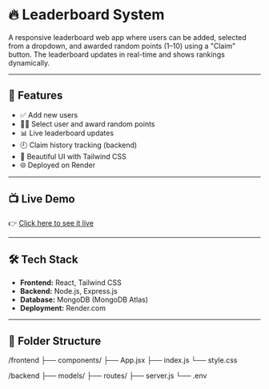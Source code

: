 # 🔥 Leaderboard System

A responsive leaderboard web app where users can be added, selected from a dropdown, and awarded random points (1–10) using a "Claim" button. The leaderboard updates in real-time and shows rankings dynamically.

---

## 🚀 Features

- ✅ Add new users
- 🧑‍💻 Select user and award random points
- 📊 Live leaderboard updates
- 🕘 Claim history tracking (backend)
- 🎨 Beautiful UI with Tailwind CSS
- 🌐 Deployed on Render

---

## 📺 Live Demo

👉 [Click here to see it live](https://leaderboard-web-page-1.onrender.com)

---

## 🛠️ Tech Stack

- **Frontend:** React, Tailwind CSS
- **Backend:** Node.js, Express.js
- **Database:** MongoDB (MongoDB Atlas)
- **Deployment:** Render.com

---

## 📂 Folder Structure
/frontend
├── components/
├── App.jsx
├── index.js
└── style.css

/backend
├── models/
├── routes/
├── server.js
└── .env
